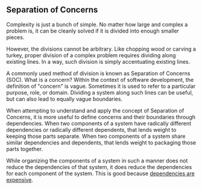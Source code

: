 
##  Separation of Concerns

Complexity is just a bunch of simple.  No matter how large and complex a problem is, it can be cleanly solved if it is divided into enough smaller pieces.

However, the divisions cannot be arbitrary. Like chopping wood or carving a turkey, proper division of a complex problem requires dividing along existing lines. In a way, such division is simply accentuating existing lines.

A commonly used method of division is known as Separation of Concerns (SOC).  What is a concern? Within the context of software development, the definition of "concern" is vague. Sometimes it is used to refer to a particular purpose, role, or domain. Dividing a system along such lines can be useful, but can also lead to equally vague boundaries.

When attempting to understand and apply the concept of Separation of Concerns, it is more useful to define concerns and their boundaries through dependencies. When two components of a system have radically different dependencies or radically different dependents, that lends weight to keeping those parts separate. When two components of a system share similar dependencies and dependents, that lends weight to packaging those parts together.

While organizing the components of a system in such a manner does not reduce the dependencies of that system, it does reduce the dependencies for each component of the system.  This is good because [dependencies are expensive](./dependencies-are-expensive.md).
